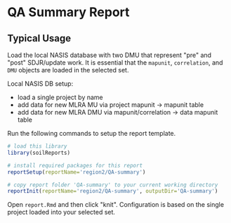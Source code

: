 # QA Summary Report


## Typical Usage
Load the local NASIS database with two DMU that represent "pre" and "post" SDJR/update work. It is essential that the `mapunit`, `correlation`, and `DMU` objects are loaded in the selected set.

Local NASIS DB setup: 
   * load a single project by name
   * add data for new MLRA MU via project mapunit -> mapunit table
   * add data for new MLRA DMU via mapunit/correlation -> data mapunit table

Run the following commands to setup the report template.
```r
# load this library
library(soilReports)

# install required packages for this report
reportSetup(reportName='region2/QA-summary')

# copy report folder 'QA-summary' to your current working directory
reportInit(reportName='region2/QA-summary', outputDir='QA-summary')
```

Open `report.Rmd` and then click "knit". Configuration is based on the single project loaded into your selected set.

